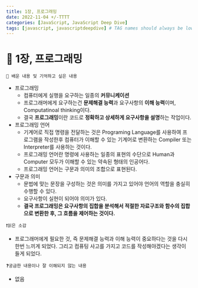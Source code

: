 ```yaml
---
title: 1장, 프로그래밍
date: 2022-11-04 +/-TTTT
categories: [JavaScript, JavaScript Deep Dive]
tags: [javascript, javascriptdeepdive] # TAG names should always be lowercase
---
```


# 🔖 1장, 프로그래밍

```
📌 배운 내용 및 기억하고 싶은 내용
```

- 프로그래밍
  - 컴퓨터에게 실행을 요구하는 일종의 **커뮤니케이션**
  - 프로그래머에게 요구하는건 **문제해결 능력**과 요구사항의 **이해 능력**이며, Computatinoal thinking이다.
  - 결국 **프로그래밍**이란 코드로 **정확하고 상세하게 요구사항을 설명**하는 작업이다.
- 프로그래밍 언어
  - 기계어로 직접 명령을 전달하는 것은 Programing Language를 사용하여 프로그램을 작성한후 컴퓨터가 이해할 수 있는 기계어로 변환하는 Compiler 또는 Interpreter를 사용하는 것이다.
  - 프로그래밍 언어란 명령에 사용하는 일종의 표현의 수단으로 Human과 Computer 모두가 이해할 수 있는 약속된 형태의 인공어다.
  - 프로그래밍 언어는 구문과 의미의 조합으로 표현된다.
- 구문과 의미
  - 문법에 맞는 문장을 구성하는 것은 의미를 가지고 있어야 언어의 역할을 충실히 수행할 수 있다.
  - 요구사항이 실현이 되어야 의미가 있다.
  - **결국 프로그래밍은 요구사항의 집합을 분석해서 적절한 자료구조와 함수의 집합으로 변환한 후, 그 흐름을 제어하는 것이다.**

```
❗️읽은 소감
```

- 프로그래머에게 필요한 것, 즉 문제해결 능력과 이해 능력이 중요하다는 것을 다시 한번 느끼게 되었다. 그리고 컴퓨팅 사고를 가지고 코드를 작성해야겠다는 생각이 들게 되었다.

```
❓궁금한 내용이나 잘 이해되지 않는 내용
```

- 없음